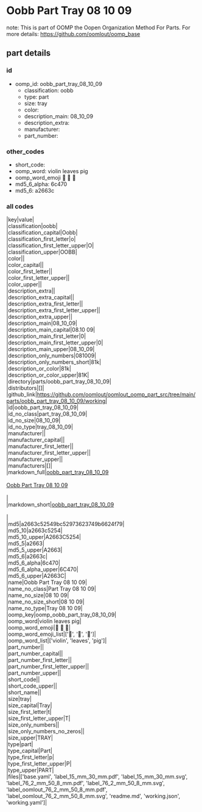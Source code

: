 # Oobb Part Tray 08 10 09  

note: This is part of OOMP the Oopen Organization Method For Parts. For more details: https://github.com/oomlout/oomp_base

##  part details





### id
* oomp_id: oobb_part_tray_08_10_09
  * classification: oobb
  * type: part
  * size: tray
  * color: 
  * description_main: 08_10_09
  * description_extra: 
  * manufacturer: 
  * part_number: 

### other_codes
* short_code: 
* oomp_word: violin leaves pig
* oomp_word_emoji :violin: :leaves: :pig:
* md5_6_alpha: 6c470
* md5_6: a2663c

### all codes 
|key|value|  
|classification|oobb|  
|classification_capital|Oobb|  
|classification_first_letter|o|  
|classification_first_letter_upper|O|  
|classification_upper|OOBB|  
|color||  
|color_capital||  
|color_first_letter||  
|color_first_letter_upper||  
|color_upper||  
|description_extra||  
|description_extra_capital||  
|description_extra_first_letter||  
|description_extra_first_letter_upper||  
|description_extra_upper||  
|description_main|08_10_09|  
|description_main_capital|08.10 09|  
|description_main_first_letter|0|  
|description_main_first_letter_upper|0|  
|description_main_upper|08_10_09|  
|description_only_numbers|081009|  
|description_only_numbers_short|81k|  
|description_or_color|81k|  
|description_or_color_upper|81K|  
|directory|parts/oobb_part_tray_08_10_09|  
|distributors|[]|  
|github_link|https://github.com/oomlout/oomlout_oomp_part_src/tree/main/parts/oobb_part_tray_08_10_09/working|  
|id|oobb_part_tray_08_10_09|  
|id_no_class|part_tray_08_10_09|  
|id_no_size|08_10_09|  
|id_no_type|tray_08_10_09|  
|manufacturer||  
|manufacturer_capital||  
|manufacturer_first_letter||  
|manufacturer_first_letter_upper||  
|manufacturer_upper||  
|manufacturers|[]|  
|markdown_full|[oobb_part_tray_08_10_09](https://github.com/oomlout/oomlout_oomp_part_src/tree/main/parts/oobb_part_tray_08_10_09/working)<br>[](https://github.com/oomlout/oomlout_oomp_part_src/tree/main/parts/oobb_part_tray_08_10_09/working)<br>[Oobb Part Tray 08 10 09](https://github.com/oomlout/oomlout_oomp_part_src/tree/main/parts/oobb_part_tray_08_10_09/working)<br><br>|  
|markdown_short|[oobb_part_tray_08_10_09](https://github.com/oomlout/oomlout_oomp_part_src/tree/main/parts/oobb_part_tray_08_10_09/working)<br><br>|  
|md5|a2663c52549bc52973623749b6624f79|  
|md5_10|a2663c5254|  
|md5_10_upper|A2663C5254|  
|md5_5|a2663|  
|md5_5_upper|A2663|  
|md5_6|a2663c|  
|md5_6_alpha|6c470|  
|md5_6_alpha_upper|6C470|  
|md5_6_upper|A2663C|  
|name|Oobb Part Tray 08 10 09|  
|name_no_class|Part Tray 08 10 09|  
|name_no_size|08 10 09|  
|name_no_size_short|08 10 09|  
|name_no_type|Tray 08 10 09|  
|oomp_key|oomp_oobb_part_tray_08_10_09|  
|oomp_word|violin leaves pig|  
|oomp_word_emoji|:violin: :leaves: :pig:|  
|oomp_word_emoji_list|[':violin:', ':leaves:', ':pig:']|  
|oomp_word_list|['violin', 'leaves', 'pig']|  
|part_number||  
|part_number_capital||  
|part_number_first_letter||  
|part_number_first_letter_upper||  
|part_number_upper||  
|short_code||  
|short_code_upper||  
|short_name||  
|size|tray|  
|size_capital|Tray|  
|size_first_letter|t|  
|size_first_letter_upper|T|  
|size_only_numbers||  
|size_only_numbers_no_zeros||  
|size_upper|TRAY|  
|type|part|  
|type_capital|Part|  
|type_first_letter|p|  
|type_first_letter_upper|P|  
|type_upper|PART|  
|files|['base.yaml', 'label_15_mm_30_mm.pdf', 'label_15_mm_30_mm.svg', 'label_76_2_mm_50_8_mm.pdf', 'label_76_2_mm_50_8_mm.svg', 'label_oomlout_76_2_mm_50_8_mm.pdf', 'label_oomlout_76_2_mm_50_8_mm.svg', 'readme.md', 'working.json', 'working.yaml']|  
